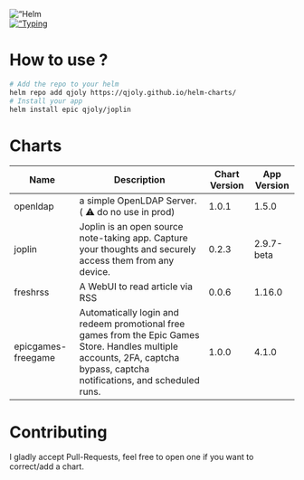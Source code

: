 <p align=“center”>
    <img src=“https://helm.sh/img/helm.svg” width=“140px” alt=“Helm LOGO”/>
    <br>
    <a href=“https://git.io/typing-svg”><img src=“https://readme-typing-svg.herokuapp.com?font=Fira+Code&pause=1000&color=0F1689&background=FFFFFF00&center=true&vCenter=true&width=435&lines=QJOLY’s+Chart+Repository;qjoly.github.io%2Fhelm-charts;+Feel+free+to+contribute” alt=“Typing SVG” /></a>
</p>

# How to use ? 

```bash
# Add the repo to your helm
helm repo add qjoly https://qjoly.github.io/helm-charts/ 
# Install your app
helm install epic qjoly/joplin
```

# Charts

| Name  | Description | Chart Version | App Version |
|-------|-------------|---------------|-------------|
| openldap | a simple OpenLDAP Server. ( :warning: do no use in prod) | 1.0.1 | 1.5.0 |
| joplin | Joplin is an open source note-taking app. Capture your thoughts and securely access them from any device. | 0.2.3 | 2.9.7-beta |
| freshrss | A WebUI to read article via RSS | 0.0.6 | 1.16.0 |
| epicgames-freegame | Automatically login and redeem promotional free games from the Epic Games Store. Handles multiple accounts, 2FA, captcha bypass, captcha notifications, and scheduled runs. | 1.0.0 | 4.1.0 |


# Contributing 

I gladly accept Pull-Requests, feel free to open one if you want to correct/add a chart. 